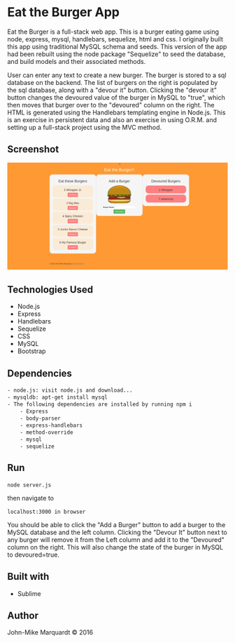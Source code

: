 # Eat the Burger App

Eat the Burger is a full-stack web app. This is a burger eating game using node, express, mysql, handlebars, sequelize, html and css. I originally built this app using traditional MySQL schema and seeds.  This version of the app had been rebuilt using the node package "Sequelize" to seed the database, and build models and their associated methods. 

User can enter any text to create a new burger.  The burger is stored to a sql database on the backend.  The list of burgers on the right is populated by the sql database, along with a "devour it" button.  Clicking the "devour it" button changes the devoured value of the burger in MySQL to "true", which then moves that burger over to the "devoured" column on the right.  The HTML is generated using the Handlebars templating engine in Node.js.  This is an exercise in persistent data and also an exercise in using O.R.M. and setting up a full-stack project using the MVC method. 

## Screenshot

![ScreenShot](/public/assets/img/screenshot.png)

## Technologies Used
- Node.js
- Express
- Handlebars
- Sequelize
- CSS
- MySQL
- Bootstrap


## Dependencies

```
- node.js: visit node.js and download...
- mysqldb: apt-get install mysql
- The following dependencies are installed by running npm i
	- Express
	- body-parser
	- express-handlebars
	- method-override
	- mysql
	- sequelize
```


## Run
```
node server.js
```

then navigate to 
```
localhost:3000 in browser
```

You should be able to click the "Add a Burger" button to add a burger to the MySQL database and the left column.  Clicking the "Devour It" button next to any burger will remove it from the Left column and add it to the "Devoured" column on the right.  This will also change the state of the burger in MySQL to devoured=true.


## Built with
- Sublime


## Author
John-Mike Marquardt &copy; 2016
